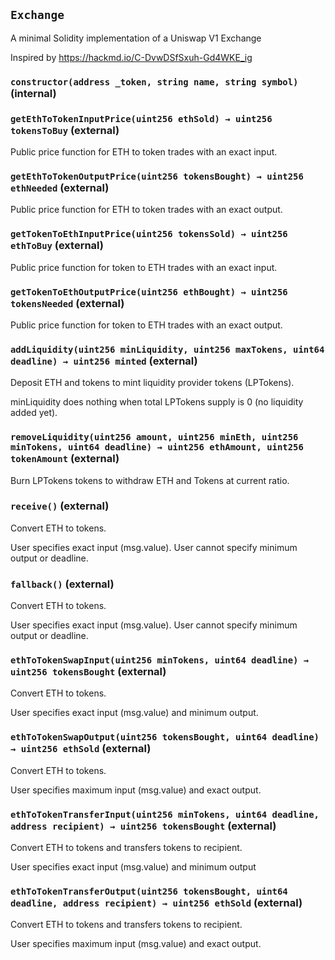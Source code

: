 ## `Exchange`

A minimal Solidity implementation of a Uniswap V1 Exchange


Inspired by https://hackmd.io/C-DvwDSfSxuh-Gd4WKE_ig


### `constructor(address _token, string name, string symbol)` (internal)





### `getEthToTokenInputPrice(uint256 ethSold) → uint256 tokensToBuy` (external)

Public price function for ETH to token trades with an exact input.




### `getEthToTokenOutputPrice(uint256 tokensBought) → uint256 ethNeeded` (external)

Public price function for ETH to token trades with an exact output.




### `getTokenToEthInputPrice(uint256 tokensSold) → uint256 ethToBuy` (external)

Public price function for token to ETH trades with an exact input.




### `getTokenToEthOutputPrice(uint256 ethBought) → uint256 tokensNeeded` (external)

Public price function for token to ETH trades with an exact output.




### `addLiquidity(uint256 minLiquidity, uint256 maxTokens, uint64 deadline) → uint256 minted` (external)

Deposit ETH and tokens to mint liquidity provider tokens (LPTokens).


minLiquidity does nothing when total LPTokens supply is 0 (no liquidity added yet).


### `removeLiquidity(uint256 amount, uint256 minEth, uint256 minTokens, uint64 deadline) → uint256 ethAmount, uint256 tokenAmount` (external)



Burn LPTokens tokens to withdraw ETH and Tokens at current ratio.


### `receive()` (external)

Convert ETH to tokens.


User specifies exact input (msg.value).
User cannot specify minimum output or deadline.

### `fallback()` (external)

Convert ETH to tokens.


User specifies exact input (msg.value).
User cannot specify minimum output or deadline.

### `ethToTokenSwapInput(uint256 minTokens, uint64 deadline) → uint256 tokensBought` (external)

Convert ETH to tokens.


User specifies exact input (msg.value) and minimum output.


### `ethToTokenSwapOutput(uint256 tokensBought, uint64 deadline) → uint256 ethSold` (external)

Convert ETH to tokens.


User specifies maximum input (msg.value) and exact output.


### `ethToTokenTransferInput(uint256 minTokens, uint64 deadline, address recipient) → uint256 tokensBought` (external)

Convert ETH to tokens and transfers tokens to recipient.


User specifies exact input (msg.value) and minimum output


### `ethToTokenTransferOutput(uint256 tokensBought, uint64 deadline, address recipient) → uint256 ethSold` (external)

Convert ETH to tokens and transfers tokens to recipient.


User specifies maximum input (msg.value) and exact output.





